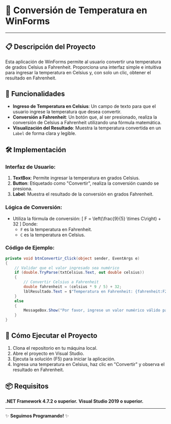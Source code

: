 # 🧊 Conversión de Temperatura en WinForms
---

## 📋 Descripción del Proyecto
Esta aplicación de WinForms permite al usuario convertir una temperatura de grados Celsius a Fahrenheit. Proporciona una interfaz simple e intuitiva para ingresar la temperatura en Celsius y, con solo un clic, obtener el resultado en Fahrenheit.

## 🔧 Funcionalidades
- **Ingreso de Temperatura en Celsius**: Un campo de texto para que el usuario ingrese la temperatura que desea convertir.
- **Conversión a Fahrenheit**: Un botón que, al ser presionado, realiza la conversión de Celsius a Fahrenheit utilizando una fórmula matemática.
- **Visualización del Resultado**: Muestra la temperatura convertida en un `Label` de forma clara y legible.

## 🛠️ Implementación
### Interfaz de Usuario:
1. **TextBox**: Permite ingresar la temperatura en grados Celsius.
2. **Button**: Etiquetado como "Convertir", realiza la conversión cuando se presiona.
3. **Label**: Muestra el resultado de la conversión en grados Fahrenheit.

### Lógica de Conversión:
- Utiliza la fórmula de conversión: 
  \[
  F = \left(\frac{9}{5} \times C\right) + 32
  \]
  Donde:
  - `F` es la temperatura en Fahrenheit.
  - `C` es la temperatura en Celsius.

### Código de Ejemplo:
```csharp
private void btnConvertir_Click(object sender, EventArgs e)
{
    // Validar que el valor ingresado sea numérico
    if (double.TryParse(txtCelsius.Text, out double celsius))
    {
        // Convertir Celsius a Fahrenheit
        double fahrenheit = (celsius * 9 / 5) + 32;
        lblResultado.Text = $"Temperatura en Fahrenheit: {fahrenheit:F2}°F";
    }
    else
    {
        MessageBox.Show("Por favor, ingrese un valor numérico válido para la temperatura en Celsius.", "Error de entrada", MessageBoxButtons.OK, MessageBoxIcon.Error);
    }
}
```
## 🚀 Cómo Ejecutar el Proyecto
1. Clona el repositorio en tu máquina local.
2. Abre el proyecto en Visual Studio.
3. Ejecuta la solución (F5) para iniciar la aplicación.
4. Ingresa una temperatura en Celsius, haz clic en "Convertir" y observa el resultado en Fahrenheit.

## 📦 Requisitos
**.NET Framework 4.7.2 o superior.**
**Visual Studio 2019 o superior.**

---
✨ **Seguimos Programando!** ✨